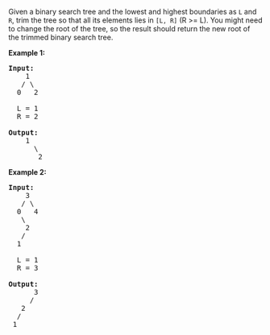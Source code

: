 Given a binary search tree and the lowest and highest boundaries as `L` and `R`, trim the tree so that all its elements lies in `[L, R]` (R >= L). You might need to change the root of the tree, so the result should return the new root of the trimmed binary search tree.

**Example 1:**
<pre>
<b>Input:</b>
    1
   / \
  0   2

  L = 1
  R = 2

<b>Output:</b>
    1
      \
       2
</pre>
**Example 2:**
<pre>
<b>Input:</b>
    3
   / \
  0   4
   \
    2
   /
  1

  L = 1
  R = 3

<b>Output:</b>
      3
     /
   2   
  /
 1
</pre>
